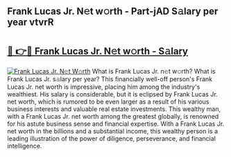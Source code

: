 ## Frank Lucas Jr. N𝚎t w𝚘rth - Part-jAD S𝚊lary per year vtvrR

# <h2><a href="http://gc3aqp.nevu.top/?p=Frank+Lucas+Jr.">🔗 👉🔴 Frank Lucas Jr. N𝚎t w𝚘rth - S𝚊lary</a></h2>

[![Frank Lucas Jr. N𝚎t W𝚘rth](https://i.imgur.com/Oavwk0R.jpeg)](http://gc3aqp.nevu.top/?p=Frank+Lucas+Jr.)
What is Frank Lucas Jr. n𝚎t w𝚘rth? What is Frank Lucas Jr. s𝚊lary per year?
This financially well-off person's Frank Lucas Jr. net worth is impressive, placing him among the industry's wealthiest. His salary is considerable, but it is eclipsed by Frank Lucas Jr. net worth, which is rumored to be even larger as a result of his various business interests and valuable real estate investments. This wealthy man, with a Frank Lucas Jr. net worth among the greatest globally, is renowned for his astute business sense and financial expertise. With a Frank Lucas Jr. net worth in the billions and a substantial income, this wealthy person is a leading illustration of the power of diligence, perseverance, and financial intelligence.
